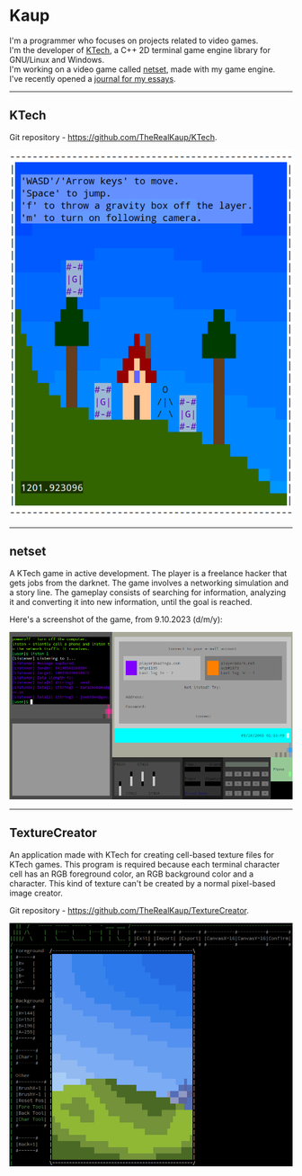 # Kaup

I'm a programmer who focuses on projects related to video games.\
I'm the developer of [KTech](#ktech), a C++ 2D terminal game engine library for GNU/Linux and Windows.\
I'm working on a video game called [netset](#netset), made with my game engine.\
I've recently opened a [journal for my essays](https://github.com/TheRealKaup/Journal).

---

## KTech

Git repository - https://github.com/TheRealKaup/KTech.

<img src="simpleplatform1_10-12-23.png" alt="KTech simple platform game" max-height="500"/>

---

## netset

A KTech game in active development. The player is a freelance hacker that gets jobs from the darknet. The game involves a networking simulation and a story line. The gameplay consists of searching for information, analyzing it and converting it into new information, until the goal is reached.

Here's a screenshot of the game, from 9.10.2023 (d/m/y):

<img src="netset-9.10.2023.png" alt="netset screenshot from 9.10.2023" max-height="500"/>

---

## TextureCreator

An application made with KTech for creating cell-based texture files for KTech games. This program is required because each terminal character cell has an RGB foreground color, an RGB background color and a character. This kind of texture can't be created by a normal pixel-based image creator.

Git repository - https://github.com/TheRealKaup/TextureCreator.

<img src="texturecreatorscreenshot.png" alt="TextureCreator Screenshot" max-height="500"/>

